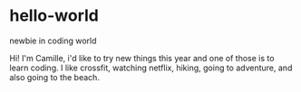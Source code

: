 # hello-world
newbie in coding world

Hi! I'm Camille, i'd like to try new things this year and one of those is to learn coding.
I like crossfit, watching netflix, hiking, going to adventure, and also going to the beach. 

